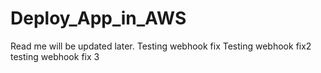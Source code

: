 # Deploy_App_in_AWS

Read me will be updated later. 
Testing webhook fix
Testing webhook fix2
testing webhook fix 3